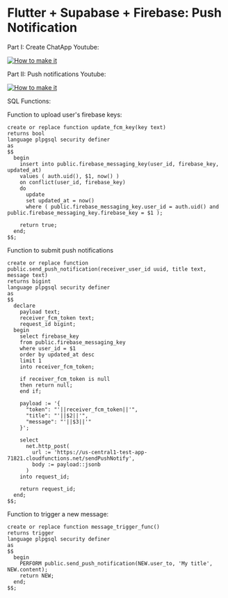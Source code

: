 # Flutter + Supabase + Firebase: Push Notification

Part I: Create ChatApp
Youtube:

[![How to make it](https://img.youtube.com/vi/Ll60tsXyazM/0.jpg)](https://www.youtube.com/watch?v=Ll60tsXyazM)

Part II: Push notifications
Youtube:

[![How to make it](https://img.youtube.com/vi/cxELXfRAkNA/0.jpg)](https://www.youtube.com/watch?v=cxELXfRAkNA)


SQL Functions:

Function to upload user's firebase keys:
```
create or replace function update_fcm_key(key text)
returns bool
language plpgsql security definer
as
$$
  begin
    insert into public.firebase_messaging_key(user_id, firebase_key, updated_at)
    values ( auth.uid(), $1, now() )
    on conflict(user_id, firebase_key)
    do
      update
      set updated_at = now()
      where ( public.firebase_messaging_key.user_id = auth.uid() and public.firebase_messaging_key.firebase_key = $1 );

    return true;
  end;
$$;
```

Function to submit push notifications
```
create or replace function public.send_push_notification(receiver_user_id uuid, title text, message text)
returns bigint
language plpgsql security definer
as
$$
  declare
    payload text;
    receiver_fcm_token text;
    request_id bigint;
  begin
    select firebase_key
    from public.firebase_messaging_key
    where user_id = $1
    order by updated_at desc
    limit 1
    into receiver_fcm_token;

    if receiver_fcm_token is null
    then return null;
    end if;

    payload := '{
      "token": "'||receiver_fcm_token||'",
      "title": "'||$2||'",
      "message": "'||$3||'"
    }';

    select
      net.http_post(
        url := 'https://us-central1-test-app-71821.cloudfunctions.net/sendPushNotify',
        body := payload::jsonb
      )
    into request_id;

    return request_id;
  end;
$$;
```

Function to trigger a new message:
```
create or replace function message_trigger_func()
returns trigger
language plpgsql security definer
as
$$
  begin
    PERFORM public.send_push_notification(NEW.user_to, 'My title', NEW.content);
    return NEW;
  end;
$$;
```

